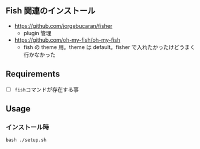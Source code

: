 ## Fish 関連のインストール

- https://github.com/jorgebucaran/fisher
  - plugin 管理
- https://github.com/oh-my-fish/oh-my-fish
  - fish の theme 用。theme は default。fisher で入れたかったけどうまく行かなかった

## Requirements

- [ ] `fish`コマンドが存在する事

## Usage

### インストール時

```
bash ./setup.sh
```
